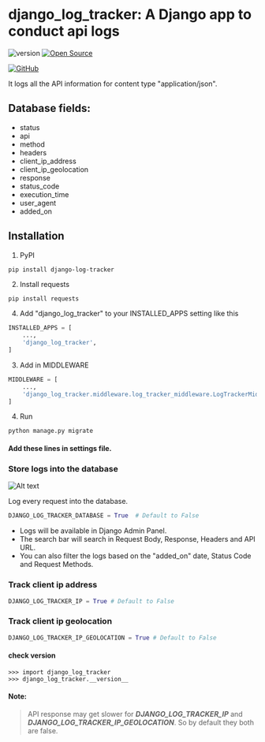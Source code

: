 # django_log_tracker: A Django app to conduct api logs
![version](https://img.shields.io/badge/version-1.0.1-blue.svg)
[![Open Source](https://badges.frapsoft.com/os/v1/open-source.svg?v=103)](https://opensource.org/)

<a href="https://github.com/Ragib01/django_log_tracker"><img src="https://img.shields.io/badge/GitHub-100000?style=for-the-badge&logo=github&logoColor=white" alt="GitHub"/></a>

It logs all the API information for content type "application/json".

## Database fields:

- status
- api
- method
- headers
- client_ip_address
- client_ip_geolocation
- response
- status_code
- execution_time
- user_agent
- added_on

## Installation

1. PyPI

```sh
pip install django-log-tracker
```

2. Install requests

```shell
pip install requests
```

4. Add "django_log_tracker" to your INSTALLED_APPS setting like this

```python
INSTALLED_APPS = [
    ...,
    'django_log_tracker',
]
```

3.  Add in MIDDLEWARE

```python
MIDDLEWARE = [
    ...,
    'django_log_tracker.middleware.log_tracker_middleware.LogTrackerMiddleware',
]
```

4. Run

```shell
python manage.py migrate
```

####  Add these lines in settings file.


### Store logs into the database

![Alt text](https://github.com/Ragib01/django_log_tracker/blob/main/logs.png?raw=true, "Logger")

Log every request into the database.

```python
DJANGO_LOG_TRACKER_DATABASE = True  # Default to False
```

- Logs will be available in Django Admin Panel.
- The search bar will search in Request Body, Response, Headers and API URL.
- You can also filter the logs based on the "added_on" date, Status Code and Request Methods.

### Track client ip address

```python
DJANGO_LOG_TRACKER_IP = True # Default to False
```

### Track client ip geolocation

```python
DJANGO_LOG_TRACKER_IP_GEOLOCATION = True # Default to False
```

#### check version
```shell
>>> import django_log_tracker
>>> django_log_tracker.__version__
```
#### Note:
> API response may get slower for ***DJANGO_LOG_TRACKER_IP*** and
***DJANGO_LOG_TRACKER_IP_GEOLOCATION***. So by default they both are false.
